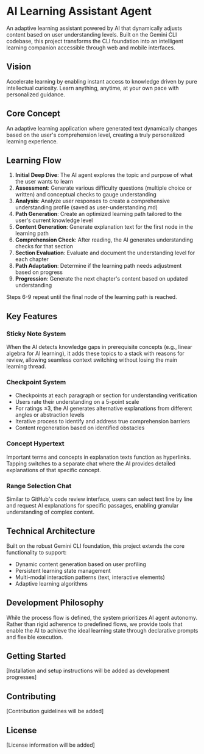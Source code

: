 # AI Learning Assistant Agent

An adaptive learning assistant powered by AI that dynamically adjusts content based on user understanding levels. Built on the Gemini CLI codebase, this project transforms the CLI foundation into an intelligent learning companion accessible through web and mobile interfaces.

## Vision

Accelerate learning by enabling instant access to knowledge driven by pure intellectual curiosity. Learn anything, anytime, at your own pace with personalized guidance.

## Core Concept

An adaptive learning application where generated text dynamically changes based on the user's comprehension level, creating a truly personalized learning experience.

## Learning Flow

1. **Initial Deep Dive**: The AI agent explores the topic and purpose of what the user wants to learn
2. **Assessment**: Generate various difficulty questions (multiple choice or written) and conceptual checks to gauge understanding
3. **Analysis**: Analyze user responses to create a comprehensive understanding profile (saved as user-understanding.md)
4. **Path Generation**: Create an optimized learning path tailored to the user's current knowledge level
5. **Content Generation**: Generate explanation text for the first node in the learning path
6. **Comprehension Check**: After reading, the AI generates understanding checks for that section
7. **Section Evaluation**: Evaluate and document the understanding level for each chapter
8. **Path Adaptation**: Determine if the learning path needs adjustment based on progress
9. **Progression**: Generate the next chapter's content based on updated understanding

Steps 6-9 repeat until the final node of the learning path is reached.

## Key Features

### Sticky Note System
When the AI detects knowledge gaps in prerequisite concepts (e.g., linear algebra for AI learning), it adds these topics to a stack with reasons for review, allowing seamless context switching without losing the main learning thread.

### Checkpoint System
- Checkpoints at each paragraph or section for understanding verification
- Users rate their understanding on a 5-point scale
- For ratings ≤3, the AI generates alternative explanations from different angles or abstraction levels
- Iterative process to identify and address true comprehension barriers
- Content regeneration based on identified obstacles

### Concept Hypertext
Important terms and concepts in explanation texts function as hyperlinks. Tapping switches to a separate chat where the AI provides detailed explanations of that specific concept.

### Range Selection Chat
Similar to GitHub's code review interface, users can select text line by line and request AI explanations for specific passages, enabling granular understanding of complex content.

## Technical Architecture

Built on the robust Gemini CLI foundation, this project extends the core functionality to support:
- Dynamic content generation based on user profiling
- Persistent learning state management
- Multi-modal interaction patterns (text, interactive elements)
- Adaptive learning algorithms

## Development Philosophy

While the process flow is defined, the system prioritizes AI agent autonomy. Rather than rigid adherence to predefined flows, we provide tools that enable the AI to achieve the ideal learning state through declarative prompts and flexible execution.

## Getting Started

[Installation and setup instructions will be added as development progresses]

## Contributing

[Contribution guidelines will be added]

## License

[License information will be added]